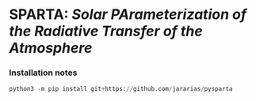# SPARTA: *Solar PArameterization of the Radiative Transfer of the Atmosphere*

### Installation notes

```python
python3 -m pip install git+https://github.com/jararias/pysparta
```
